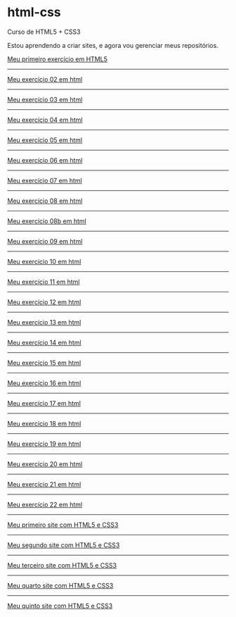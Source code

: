 # html-css
 Curso de HTML5 + CSS3

Estou aprendendo a criar sites, e agora vou gerenciar meus repositórios.

<a href="https://augustomedeiros13.github.io/html-css/exercícios/ex001/" target="_blank" rel="external">Meu primeiro exercício em HTML5</a>
<hr>
<a href="https://augustomedeiros13.github.io/html-css/exercícios/ex002/" target="_blank" rel="external">Meu exercício 02 em html</a>
<hr>
<a href="https://augustomedeiros13.github.io/html-css/exercícios/ex003/" target="_blank" rel="external">Meu exercício 03 em html</a>
<hr>
<a href="https://augustomedeiros13.github.io/html-css/exercícios/ex004/" target="_blank" rel="external">Meu exercício 04 em html</a>
<hr>
<a href="https://augustomedeiros13.github.io/html-css/exercícios/ex005/" target="_blank" rel="external">Meu exercício 05 em html</a>
<hr>
<a href="https://augustomedeiros13.github.io/html-css/exercícios/ex006/" target="_blank" rel="external">Meu exercício 06 em html</a>
<hr>
<a href="https://augustomedeiros13.github.io/html-css/exercícios/ex007/html4.html" target="_blank" rel="external">Meu exercício 07 em html</a>
<hr>
<a href="https://augustomedeiros13.github.io/html-css/exercícios/ex008/" target="_blank" rel="external">Meu exercício 08 em html</a>
<hr>
<a href="https://augustomedeiros13.github.io/html-css/exercícios/ex008b/" target="_blank" rel="external">Meu exercício 08b em html</a>
<hr>
<a href="https://augustomedeiros13.github.io/html-css/exercícios/ex009/" target="_blank" rel="external">Meu exercício 09 em html</a>
<hr>
<a href="https://augustomedeiros13.github.io/html-css/exercícios/ex010/" target="_blank" rel="external">Meu exercício 10 em html</a>
<hr>
<a href="https://augustomedeiros13.github.io/html-css/exerc%C3%ADcios/ex011/ex011.html" target="_blank" rel="external">Meu exercício 11 em html</a>
<hr>
<a href="https://augustomedeiros13.github.io/html-css/exerc%C3%ADcios/ex012/ex012.html" target="_blank" rel="external">Meu exercício 12 em html</a>
<hr>
<a href="https://augustomedeiros13.github.io/html-css/exerc%C3%ADcios/ex013/ex013.html" target="_blank" rel="external">Meu exercício 13 em html</a>
<hr>
<a href="https://augustomedeiros13.github.io/html-css/exerc%C3%ADcios/ex014/ex014.html" target="_blank" rel="external">Meu exercício 14 em html</a>
<hr>
<a href="https://augustomedeiros13.github.io/html-css/exerc%C3%ADcios/ex015/ex015.html" target="_blank" rel="external">Meu exercício 15 em html</a>
<hr>
<a href="https://augustomedeiros13.github.io/html-css/exerc%C3%ADcios/ex016/ex016.html" target="_blank" rel="external">Meu exercício 16 em html</a>
<hr>
<a href="https://augustomedeiros13.github.io/html-css/exerc%C3%ADcios/ex017/ex017.html" target="_blank" rel="external">Meu exercício 17 em html</a>
<hr>
<a href="https://augustomedeiros13.github.io/html-css/exercícios/ex018/fontes01.html" target="_blank" rel="external">Meu exercício 18 em html</a>
<hr>
<a href="https://augustomedeiros13.github.io/html-css/exerc%C3%ADcios/ex019/seletor01.html" target="_blank" rel="external">Meu exercício 19 em html</a>
<hr>
<a href="https://augustomedeiros13.github.io/html-css/exerc%C3%ADcios/ex020/ex020.html" target="_blank" rel="external">Meu exercício 20 em html</a>
<hr>
<a href="https://augustomedeiros13.github.io/html-css/exerc%C3%ADcios/ex021/caixa02.html" target="_blank" rel="external">Meu exercício 21 em html</a>
<hr>
<a href="https://augustomedeiros13.github.io/html-css/exerc%C3%ADcios/ex022/fundo001.html" target="_blank" rel="external">Meu exercício 22 em html</a>
<hr>
<a href="https://augustomedeiros13.github.io/html-css/desafios/desafio01/desafio01.html" target="_blank" rel="external">Meu primeiro site com HTML5 e CSS3</a>
<hr>
<a href="https://augustomedeiros13.github.io/html-css/desafios/desafio02/desafio02.html" target="_blank" rel="external">Meu segundo site com HTML5 e CSS3</a>
<hr>
<a href="https://augustomedeiros13.github.io/html-css/desafios/desafio03/desafio03.html" target="_blank" rel="external">Meu terceiro site com HTML5 e CSS3</a>
<hr>
<a href="https://augustomedeiros13.github.io/html-css/desafios/desafio04/android.html" target="_blank" rel="external">Meu quarto site com HTML5 e CSS3</a>
<hr>
<a href="https://augustomedeiros13.github.io/html-css/desafios/desafio05/cordel-moderno.html" target="_blank" rel="external">Meu quinto site com HTML5 e CSS3</a>
